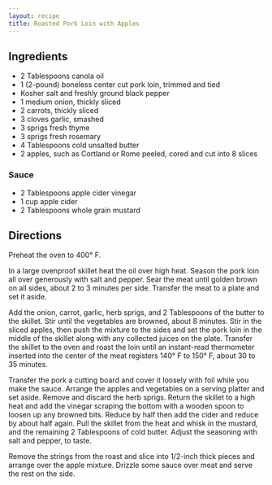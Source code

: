 ```yaml
---
layout: recipe
title: Roasted Pork Loin with Apples
---
```


## Ingredients

* 2 Tablespoons canola oil
* 1 (2-pound) boneless center cut pork loin, trimmed and tied
* Kosher salt and freshly ground black pepper
* 1 medium onion, thickly sliced
* 2 carrots, thickly sliced
* 3 cloves garlic, smashed
* 3 sprigs fresh thyme
* 3 sprigs fresh rosemary
* 4 Tablespoons cold unsalted butter
* 2 apples, such as Cortland or Rome peeled, cored and cut into 8 slices

### Sauce

* 2 Tablespoons apple cider vinegar
* 1 cup apple cider
* 2 Tablespoons whole grain mustard

## Directions

Preheat the oven to 400° F.

In a large ovenproof skillet heat the oil over high heat. Season the
pork loin all over generously with salt and pepper. Sear the meat until
golden brown on all sides, about 2 to 3 minutes per side. Transfer the
meat to a plate and set it aside.

Add the onion, carrot, garlic, herb sprigs, and 2 Tablespoons of the
butter to the skillet. Stir until the vegetables are browned, about 8
minutes. Stir in the sliced apples, then push the mixture to the sides
and set the pork loin in the middle of the skillet along with any
collected juices on the plate. Transfer the skillet to the oven and
roast the loin until an instant-read thermometer inserted into the
center of the meat registers 140° F to 150° F, about 30 to 35 minutes.

Transfer the pork a cutting board and cover it loosely with foil while
you make the sauce. Arrange the apples and vegetables on a serving
platter and set aside. Remove and discard the herb sprigs. Return the
skillet to a high heat and add the vinegar scraping the bottom with a
wooden spoon to loosen up any browned bits. Reduce by half then add the
cider and reduce by about half again. Pull the skillet from the heat and
whisk in the mustard, and the remaining 2 Tablespoons of cold butter.
Adjust the seasoning with salt and pepper, to taste.

Remove the strings from the roast and slice into 1/2-inch thick pieces
and arrange over the apple mixture. Drizzle some sauce over meat and
serve the rest on the side.
